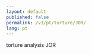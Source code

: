 ```yaml
---
layout: default
published: false
permalink: /v3/pt/torture/JOR/
lang: pt
---
```


torture analysis JOR
